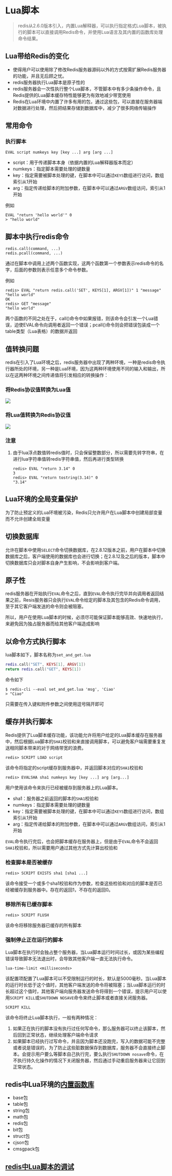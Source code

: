 # Lua脚本

> redis从2.6.0版本引入，内置Lua解释器，可以执行指定格式Lua脚本，被执行的脚本可以直接调用Redis命令，并使用Lua语言及其内置的函数库处理命令结果。

## Lua带给Redis的变化

- 使得用户可以使用除了修改Redis服务器源码以外的方式按需扩展Redis服务器的功能，并且无后顾之忧。
- redis服务器执行Lua脚本是原子性的
- redis服务器会一次性执行整个Lua脚本，不管脚本中有多少条操作命令，且Redis提供的Lua脚本缓存特性能够更为有效地减少带宽使用
- Redis在Lua环境中内置了许多有用的包，通过这些包，可以直接在服务器端对数据进行处理，然后把结果存储到数据库中，减少了很多网络传输操作

## 常用命令

### 执行脚本

```shell
EVAL script numkeys key [key ...] arg [arg ...]
```

- script：用于传递脚本本身（依据内置的Lua解释器版本而定）
- numkeys：指定脚本需要处理的键数量
- key：指定需要被脚本处理的键，在脚本中可以通过`KEYS`数组进行访问，数组索引从1开始
- arg：指定传递给脚本的附加参数，在脚本中可以通过`ARGV`数组访问，索引从1开始

例如

```shell
EVAL "return 'hello world'" 0
> "hello world"
```

## 脚本中执行redis命令

```shell
redis.call(command, ...)
redis.pcall(command, ...)
```

通过在脚本中调用上述两个函数实现，这两个函数第一个参数表示redis命令的名字，后面的参数则表示任意多个命令参数。

例如

```shell
redis> EVAL "return redis.call('SET', KEYS[1], ARGV[1])" 1 "message" "hello world"
OK
redis> GET "message"
"hello world"
```

两个函数的不同之处在于，call()命令中如果报错，则该命令会引发一个Lua错误，迫使EVAL命令向调用者返回一个错误；pcall()命令则会把错误包装成一个table类型（Lua表格）的数据并返回

## 值转换问题

redis在引入了Lua环境之后，redis服务器中出现了两种环境，一种是redis命令执行器所处的环境，另一种是Lua环境，因为这两种环境使用不同的输入和输出，所以在这两种环境之间传递值将引发相应的转换操作：

### 将Redis协议值转换为Lua值

![](../.vuepress/public/img/redis协议值转Lua值规则.png) 

### 将Lua值转换为Redis协议值

![](../.vuepress/public/img/lua值转redis协议值规则.png) 

### 注意

1. 由于lua浮点数值转redis值时，只会保留整数部分，所以需要先转字符串，在进行lua字符串值转redis字符串值，然后再进行类型转换
   ```shell
   redis> EVAL "return 3.14" 0
   3
   redis> EVAL "return tostring(3.14)" 0
   "3.14"
   ```

   

## Lua环境的全局变量保护

为了防止预定义的Lua环境被污染，Redis只允许用户在Lua脚本中创建局部变量而不允许创建全局变量

## 切换数据库

允许在脚本中使用`SELECT`命令切换数据库，在2.8.12版本之前，用户在脚本中切换数据库之后，客户端使用的数据库也会进行切换；在2.8.12及之后的版本，脚本中切换数据库只会对脚本自身产生影响，不会影响到客户端。

## 原子性

redis服务器在开始执行`EVAL`命令之后，直到`EVAL`命令执行完毕并向调用者返回结果之前，Resis服务器只会执行`EVAL`命令给定的脚本及其包含的Redis命令调用，至于其它客户端发送的命令则会被阻塞。

所以，用户在使用Lua脚本的时候，必须尽可能保证脚本能够高效、快速地执行，来避免因为独占服务器而给其他客户端造成影响

## 以命令方式执行脚本

lua脚本如下，脚本名称为`set_and_get.lua`

```lua
redis.call("SET", KEYS[1], ARGV[1])
return redis.call("GET", KEYS[1])
```

命令如下

```shell
$ redis-cli --eval set_and_get.lua 'msg', 'Ciao'
> "Ciao"
```

只需要在传入键和附件参数之间使用逗号隔开即可

## 缓存并执行脚本

Redis提供了Lua脚本缓存功能，该功能允许将用户给定的Lua脚本缓存在服务器中，然后根据Lua脚本的`SHA1`校验和来直接调用脚本，可以避免客户端需要重复发送相同脚本带来的对于网络带宽的浪费。

```shell
redis> SCRIPT LOAD script
```

该命令将指定的script缓存到服务器中，并返回脚本对应的`SHA1`校验和

```shell
redis> EVALSHA sha1 numkeys key [key ...] arg [arg...]
```

用户使用该命令来执行已经被缓存到服务器上的Lua脚本。

- sha1：服务器之前返回的脚本的`SHA1`校验和
- numkeys：指定脚本需要处理的键数量
- key：指定需要被脚本处理的键，在脚本中可以通过`KEYS`数组进行访问，数组索引从1开始
- arg：指定传递给脚本的附加参数，在脚本中可以通过`ARGV`数组访问，索引从1开始

`EVAL`命令执行完后，也会把脚本缓存在服务器上，但是由于`EVAL`命令不会返回`SHA1`校验和，所以需要用户通过其他方式先计算出校验和

### 检查脚本是否被缓存

```shell
redis> SCRIPT EXISTS sha1 [sha1 ...]
```

该命令接受一个或多个sha1校验和作为参数，检查这些检验和对应的脚本是否已经被缓存到服务器中。存在的返回1，不存在的返回0。

### 移除所有已缓存脚本

```shell
redis> SCRIPT FLUSH
```

该命令将移除服务器已缓存的所有脚本

### 强制停止正在运行的脚本

Lua脚本在执行时会独占整个服务器，当Lua脚本运行时间过长，或因为某些编程错误导致脚本无法退出时，会导致其他客户端一直无法执行命令。

```shell
lua-time-limit <milliseconds>
```

该配置项配置了Lua脚本可以不受限制运行的时长，默认是5000毫秒。当Lua脚本的运行时长低于这个值时，其他客户端发送的命令将被阻塞；当Lua脚本运行的时长超过这个值时，其他客户端向服务器发送命令将得到一个错误，提示用户可以使用`SCRIPT KILL`或`SHUTDOWN NOSAVE`命令来终止脚本或者直接关闭服务器。

```shell
SCRIPT KILL
```

该命令将终止Lua脚本执行，一般有两种情况：

1. 如果正在执行的脚本没有执行过任何写命令，那么服务器可以终止该脚本，然后回到正常状态，继续处理客户端命令请求
2. 如果脚本已经执行过写命令，并且因为脚本还没跑完，写入的数据可能不完整或者说是错误的，为了防止这些脏数据保存到数据库，服务器不会直接终止脚本。会提示用户要么等脚本自己执行完，要么执行`SHUTDOWN nosave`命令，在不执行持久化操作的情况下关闭服务器，然后通过手动重启服务器来让它回到正常状态。



## redis中Lua环境的[内置函数库](https://redis.io/docs/interact/programmability/lua-api) 

- base包
- table包
- string包
- math包
- redis包
- bit包
- struct包
- cjson包
- cmsgpack包

## [redis中Lua脚本的调试](https://redis.io/docs/interact/programmability/lua-debugging/) 



